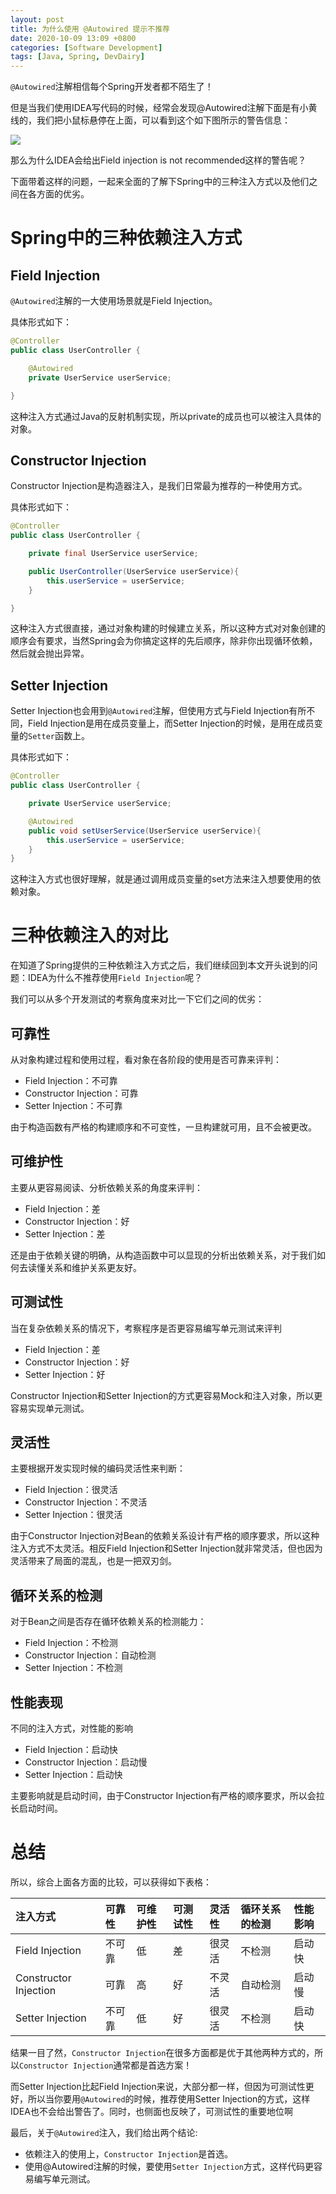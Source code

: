 ```yaml
---
layout: post
title: 为什么使用 @Autowired 提示不推荐
date: 2020-10-09 13:09 +0800
categories: [Software Development] 
tags: [Java, Spring, DevDairy]
---
```


`@Autowired`注解相信每个Spring开发者都不陌生了！

但是当我们使用IDEA写代码的时候，经常会发现@Autowired注解下面是有小黄线的，我们把小鼠标悬停在上面，可以看到这个如下图所示的警告信息：

![](https://i.ibb.co/MRHWVnr/bVcVPVz.webp)

那么为什么IDEA会给出Field injection is not recommended这样的警告呢？

下面带着这样的问题，一起来全面的了解下Spring中的三种注入方式以及他们之间在各方面的优劣。

# Spring中的三种依赖注入方式
## Field Injection
`@Autowired`注解的一大使用场景就是Field Injection。

具体形式如下：
```java
@Controller
public class UserController {

    @Autowired
    private UserService userService;

}
```
这种注入方式通过Java的反射机制实现，所以private的成员也可以被注入具体的对象。

## Constructor Injection
Constructor Injection是构造器注入，是我们日常最为推荐的一种使用方式。

具体形式如下：

```java
@Controller
public class UserController {

    private final UserService userService;

    public UserController(UserService userService){
        this.userService = userService;
    }

}
```
这种注入方式很直接，通过对象构建的时候建立关系，所以这种方式对对象创建的顺序会有要求，当然Spring会为你搞定这样的先后顺序，除非你出现循环依赖，然后就会抛出异常。

## Setter Injection
Setter Injection也会用到`@Autowired`注解，但使用方式与Field Injection有所不同，Field Injection是用在成员变量上，而Setter Injection的时候，是用在成员变量的`Setter`函数上。

具体形式如下：

```java
@Controller
public class UserController {

    private UserService userService;

    @Autowired
    public void setUserService(UserService userService){
        this.userService = userService;
    }
}
```
这种注入方式也很好理解，就是通过调用成员变量的set方法来注入想要使用的依赖对象。

# 三种依赖注入的对比
在知道了Spring提供的三种依赖注入方式之后，我们继续回到本文开头说到的问题：IDEA为什么不推荐使用`Field Injection`呢？

我们可以从多个开发测试的考察角度来对比一下它们之间的优劣：

## 可靠性
从对象构建过程和使用过程，看对象在各阶段的使用是否可靠来评判：

- Field Injection：不可靠
- Constructor Injection：可靠
- Setter Injection：不可靠

由于构造函数有严格的构建顺序和不可变性，一旦构建就可用，且不会被更改。

## 可维护性
主要从更容易阅读、分析依赖关系的角度来评判：

- Field Injection：差
- Constructor Injection：好
- Setter Injection：差

还是由于依赖关键的明确，从构造函数中可以显现的分析出依赖关系，对于我们如何去读懂关系和维护关系更友好。

## 可测试性
当在复杂依赖关系的情况下，考察程序是否更容易编写单元测试来评判

- Field Injection：差
- Constructor Injection：好
- Setter Injection：好

Constructor Injection和Setter Injection的方式更容易Mock和注入对象，所以更容易实现单元测试。

## 灵活性
主要根据开发实现时候的编码灵活性来判断：

- Field Injection：很灵活
- Constructor Injection：不灵活
- Setter Injection：很灵活

由于Constructor Injection对Bean的依赖关系设计有严格的顺序要求，所以这种注入方式不太灵活。相反Field Injection和Setter Injection就非常灵活，但也因为灵活带来了局面的混乱，也是一把双刃剑。

## 循环关系的检测
对于Bean之间是否存在循环依赖关系的检测能力：

- Field Injection：不检测
- Constructor Injection：自动检测
- Setter Injection：不检测

## 性能表现
不同的注入方式，对性能的影响

- Field Injection：启动快
- Constructor Injection：启动慢
- Setter Injection：启动快

主要影响就是启动时间，由于Constructor Injection有严格的顺序要求，所以会拉长启动时间。

# 总结

所以，综合上面各方面的比较，可以获得如下表格：

| 注入方式              | 可靠性 | 可维护性 | 可测试性 | 灵活性 | 循环关系的检测 | 性能影响 |
| :-------------------- | :----- | :------- | :------- | :----- | :------------- | :------- |
| Field Injection       | 不可靠 | 低       | 差       | 很灵活 | 不检测         | 启动快   |
| Constructor Injection | 可靠   | 高       | 好       | 不灵活 | 自动检测       | 启动慢   |
| Setter Injection      | 不可靠 | 低       | 好       | 很灵活 | 不检测         | 启动快   |

结果一目了然，`Constructor Injection`在很多方面都是优于其他两种方式的，所以`Constructor Injection`通常都是首选方案！

而Setter Injection比起Field Injection来说，大部分都一样，但因为可测试性更好，所以当你要用`@Autowired`的时候，推荐使用Setter Injection的方式，这样IDEA也不会给出警告了。同时，也侧面也反映了，可测试性的重要地位啊

最后，关于`@Autowired`注入，我们给出两个结论:

- 依赖注入的使用上，`Constructor Injection`是首选。
- 使用@Autowired注解的时候，要使用`Setter Injection`方式，这样代码更容易编写单元测试。




